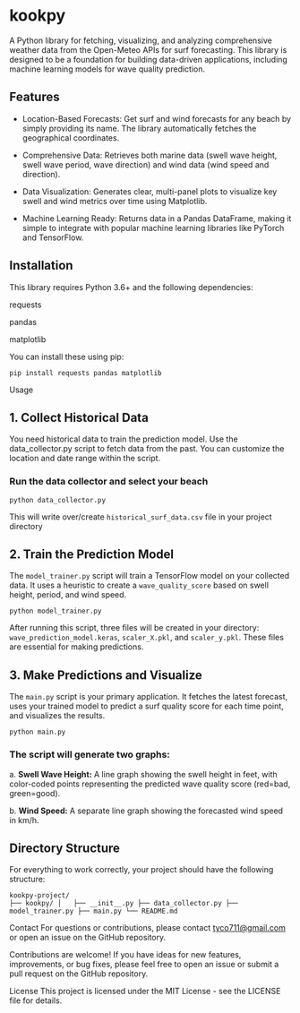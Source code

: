 # kookpy
A Python library for fetching, visualizing, and analyzing comprehensive weather data from the Open-Meteo APIs for surf forecasting. This library is designed to be a foundation for building data-driven applications, including machine learning models for wave quality prediction.

## Features
* Location-Based Forecasts: 
Get surf and wind forecasts for any beach by simply providing its name. The library automatically fetches the geographical coordinates.

* Comprehensive Data: 
Retrieves both marine data (swell wave height, swell wave period, wave direction) and wind data (wind speed and direction).

* Data Visualization: 
Generates clear, multi-panel plots to visualize key swell and wind metrics over time using Matplotlib.

* Machine Learning Ready: 
Returns data in a Pandas DataFrame, making it simple to integrate with popular machine learning libraries like PyTorch and TensorFlow.

## Installation
This library requires Python 3.6+ and the following dependencies:

requests

pandas

matplotlib

You can install these using pip:

`pip install requests pandas matplotlib`

Usage
## 1. Collect Historical Data 
You need historical data to train the prediction model. Use the data_collector.py script to fetch data from the past. You can customize the location and date range within the script.

### Run the data collector and select your beach 
`python data_collector.py`

This will write over/create `historical_surf_data.csv` file in your project directory


## 2. Train the Prediction Model 
The `model_trainer.py` script will train a TensorFlow model on your collected data. It uses a heuristic to create a `wave_quality_score` based on swell height, period, and wind speed.

`python model_trainer.py`

After running this script, three files will be created in your directory: `wave_prediction_model.keras`, `scaler_X.pkl`, and `scaler_y.pkl`. These files are essential for making predictions.
## 3. Make Predictions and Visualize
The `main.py` script is your primary application. It fetches the latest forecast, uses your trained model to predict a surf quality score for each time point, and visualizes the results.

`python main.py`

### The script will generate two graphs:
a. **Swell Wave Height:** A line graph showing the swell height in feet, with color-coded points representing the predicted wave quality score (red=bad, green=good).

b. **Wind Speed:** A separate line graph showing the forecasted wind speed in km/h.
## Directory Structure

For everything to work correctly, your project should have the following structure:

`kookpy-project/                                                         
├── kookpy/
│   ├── __init__.py
├── data_collector.py
├── model_trainer.py
├── main.py
└── README.md`

Contact
For questions or contributions, please contact tyco711@gmail.com or open an issue on the GitHub repository.

Contributions are welcome! If you have ideas for new features, improvements, or bug fixes, please feel free to open an issue or submit a pull request on the GitHub repository.

License
This project is licensed under the MIT License - see the LICENSE file for details.